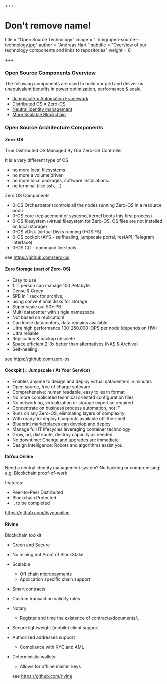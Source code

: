 +++
# Don't remove name!
title = "Open Source Technology"
image = "../img/open-source--technology.jpg"
author = "Andreas Hartl"
subtitle = "Overview of our technology components and links to repositories"
weight = 6

+++

### Open Source Components Overview

The following components are used to build our grid and deliver us unequivalent benefits in power optimization, performance & scale.

- [Jumpscale  = Automation Framework](https://github.com/Jumpscale)
- [Distributed OS = Zero-OS](https://github.com/zero-os)
- [Neutral identity management](https://github.com/itsyouonline)
- [More Scalable Blockchain](https://github.com/rivine)

### Open Source Architecture Components

#### Zero-OS

True Distributed OS
Managed By Our Zero-OS Controller

It is a very different type of OS

- no more local filesystems
- no more a volume driver
- no more local packages, software installations..
- no terminal (like ssh, ...)

Zero OS Components

- 0-OS Orchestrator (controls all the nodes running Zero-OS in a resource pool)
- 0-OS core (replacement of systemd, kernel boots this first process)
- 0-OS filesystem (virtual filesystem for Zero-OS, OS files are not installed on local storage)
- 0-OS vDisk (virtual Disks running 0-OS FS)
- 0-OS cockpit (AYS - selfhealing, jumpscale portal, restAPI, Telegram interface)
- 0-OS CLI - command line tools

see https://github.com/zero-os


#### Zero Storage (part of Zero-OS)

- Easy to use
- 1 IT person can manage 100 Petabyte
- Dense & Green
- 5PB in 1 rack for archive,
- using conventional disks for storage
- Super scale out 50+ PB
- Multi datacenter with single namespace
- Not based on replication!
- Can loose datacenters, data remains available
- Ultra high performance 100-250.000 IOPS per node (depends on HW)
- Ultra reliable
- Replication & backup obsolete
- Space efficient 2-3x better than alternatives (NAS & Archive)
- Self-healing

 see https://github.com/zero-os

#### Cockpit (= Jumpscale / At Your Service)

- Enables anyone to design and deploy virtual datacenters in minutes
- Open source, free of charge software
- Comprehensive: human readable, easy to learn format
- No more complicated technical oriented configuration files
- No networking, virtualization or storage expertise required
- Concentrate on business process automation, not IT
- Runs on any Zero-OS, eliminating layers of complexity
- With ready-to-deploy blueprints available off-the-shelf
- Blueprint marketplaces can develop and deploy
- Manage full IT lifecycles leveraging container technology
- Grow, ad, distribute, destroy capacity as needed.
- No downtime: Change and upgrades are immediate
- Design Intelligence: Robots and algorithms assist you.


#### ItsYou.Online

Need a neutral identity management system?
No hacking or compromising: e.g. Blockchain proof-of-work

features:


- Peer-to-Peer Distributed
- Blockchain Protected
- .. to be completed


https://github.com/itsyouonline


#### Rivine

Blockchain toolkit

- Green and Secure
- No mining but Proof of BlockStake
- Scalable
  - Off chain micropayments
  - Application specific chain support
- Smart contracts
- Custom transaction validity rules
- Notary
  - Register and time the existence of
contracts/documents/...
- Secure lightweight (mobile) client support
- Authorized addresses support
  - Compliance with KYC and AML
- Deterministic wallets:
  - Allows for offline master keys


  see https://github.com/rivine
